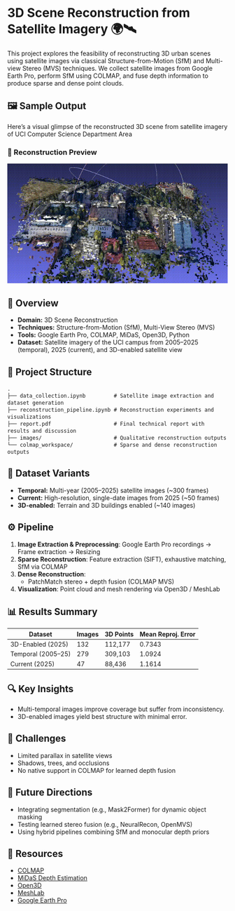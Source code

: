 # 3D Scene Reconstruction from Satellite Imagery 🌍🛰️

This project explores the feasibility of reconstructing 3D urban scenes using satellite images via classical Structure-from-Motion (SfM) and Multi-view Stereo (MVS) techniques. We collect satellite images from Google Earth Pro, perform SfM using COLMAP, and fuse depth information to produce sparse and dense point clouds.

## 🖼️ Sample Output

Here’s a visual glimpse of the reconstructed 3D scene from satellite imagery of UCI Computer Science Department Area

### 🎥 Reconstruction Preview
![3D Reconstruction Demo](3dpreview.gif)

## 📌 Overview

- **Domain:** 3D Scene Reconstruction
- **Techniques:** Structure-from-Motion (SfM), Multi-View Stereo (MVS)
- **Tools:** Google Earth Pro, COLMAP, MiDaS, Open3D, Python
- **Dataset:** Satellite imagery of the UCI campus from 2005–2025 (temporal), 2025 (current), and 3D-enabled satellite view

## 📂 Project Structure
```
.
├── data_collection.ipynb         # Satellite image extraction and dataset generation
├── reconstruction_pipeline.ipynb # Reconstruction experiments and visualizations
├── report.pdf                    # Final technical report with results and discussion
├── images/                       # Qualitative reconstruction outputs
└── colmap_workspace/             # Sparse and dense reconstruction outputs
```

## 📸 Dataset Variants

- **Temporal:** Multi-year (2005–2025) satellite images (~300 frames)
- **Current:** High-resolution, single-date images from 2025 (~50 frames)
- **3D-enabled:** Terrain and 3D buildings enabled (~140 images)

## ⚙️ Pipeline

1. **Image Extraction & Preprocessing**: Google Earth Pro recordings → Frame extraction → Resizing
2. **Sparse Reconstruction**: Feature extraction (SIFT), exhaustive matching, SfM via COLMAP
3. **Dense Reconstruction**:
   - PatchMatch stereo + depth fusion (COLMAP MVS)
4. **Visualization**: Point cloud and mesh rendering via Open3D / MeshLab

## 📊 Results Summary

| Dataset            | Images | 3D Points | Mean Reproj. Error |
|--------------------|--------|-----------|--------------------|
| 3D-Enabled (2025)  | 132    | 112,177   | 0.7343             |
| Temporal (2005–25) | 279    | 309,103   | 1.0924             |
| Current (2025)     | 47     | 88,436    | 1.1614             |

## 🔍 Key Insights

- Multi-temporal images improve coverage but suffer from inconsistency.
- 3D-enabled images yield best structure with minimal error.

## 🚧 Challenges

- Limited parallax in satellite views
- Shadows, trees, and occlusions
- No native support in COLMAP for learned depth fusion

## 🔮 Future Directions

- Integrating segmentation (e.g., Mask2Former) for dynamic object masking
- Testing learned stereo fusion (e.g., NeuralRecon, OpenMVS)
- Using hybrid pipelines combining SfM and monocular depth priors

## 📎 Resources

- [COLMAP](https://github.com/colmap/colmap) 
- [MiDaS Depth Estimation](https://github.com/isl-org/MiDaS) 
- [Open3D](http://www.open3d.org/) 
- [MeshLab](https://www.meshlab.net/) 
- [Google Earth Pro](https://www.google.com/earth/versions/) 

